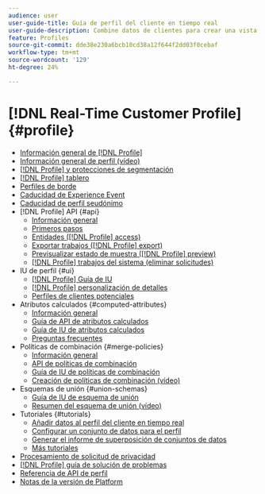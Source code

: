 ```yaml
---
audience: user
user-guide-title: Guía de perfil del cliente en tiempo real
user-guide-description: Combine datos de clientes para crear una vista unificada de las interacciones de clientes entre canales.
feature: Profiles
source-git-commit: dde38e230a6bcb10cd38a12f644f2dd03f0cebaf
workflow-type: tm+mt
source-wordcount: '129'
ht-degree: 24%

---
```



# [!DNL Real-Time Customer Profile] {#profile}

* [Información general de [!DNL Profile]](home.md)
* [Información general de perfil (vídeo)](video/profile-overview.md)
* [[!DNL Profile] y protecciones de segmentación](guardrails.md)
* [[!DNL Profile] tablero](ui/profile-dashboard.md)
* [Perfiles de borde](edge-profiles.md)
* [Caducidad de Experience Event](event-expirations.md)
* [Caducidad de perfil seudónimo](pseudonymous-profiles.md)
* [!DNL Profile] API {#api}
   * [Información general](api/overview.md)
   * [Primeros pasos](api/getting-started.md)
   * [Entidades ([!DNL Profile] access)](api/entities.md)
   * [Exportar trabajos ([!DNL Profile] export)](api/export-jobs.md)
   * [Previsualizar estado de muestra ([!DNL Profile] preview)](api/preview-sample-status.md)
   * [[!DNL Profile] trabajos del sistema (eliminar solicitudes)](api/profile-system-jobs.md)
* IU de perfil {#ui}
   * [[!DNL Profile] Guía de IU](ui/user-guide.md)
   * [[!DNL Profile] personalización de detalles](ui/profile-customization.md)
   * [Perfiles de clientes potenciales](ui/prospect-profile.md)
* Atributos calculados {#computed-attributes}
   * [Información general](computed-attributes/overview.md)
   * [Guía de API de atributos calculados](computed-attributes/api.md)
   * [Guía de IU de atributos calculados](computed-attributes/ui.md)
   * [Preguntas frecuentes](computed-attributes/faq.md)
* Políticas de combinación {#merge-policies}
   * [Información general](merge-policies/overview.md)
   * [API de políticas de combinación](api/merge-policies.md)
   * [Guía de IU de políticas de combinación](merge-policies/ui-guide.md)
   * [Creación de políticas de combinación (vídeo)](video/create-merge-policies.md)
* Esquemas de unión {#union-schemas}
   * [Guía de IU de esquema de unión](ui/union-schema.md)
   * [Resumen del esquema de unión (vídeo)](video/union-schemas-overview.md)
* Tutoriales {#tutorials}
   * [Añadir datos al perfil del cliente en tiempo real](tutorials/add-profile-data.md)
   * [Configurar un conjunto de datos para el perfil](tutorials/dataset-configuration.md)
   * [Generar el informe de superposición de conjuntos de datos](tutorials/dataset-overlap-report.md)
   * [Más tutoriales](https://experienceleague.adobe.com/docs/platform-learn/tutorials/overview.html?lang=es)
* [Procesamiento de solicitud de privacidad](privacy.md)
* [[!DNL Profile] guía de solución de problemas](troubleshooting.md)
* [Referencia de API de perfil](https://www.adobe.com/go/profile-apis-en)
* [Notas de la versión de Platform](https://experienceleague.adobe.com/docs/experience-platform/release-notes/latest.html?lang=es)
